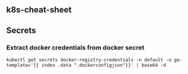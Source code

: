 k8s-cheat-sheet
---------------


## Secrets

### Extract docker credentials from docker secret

```
kubectl get secrets docker-registry-credentials -n default -o go-template='{{ index .data ".dockerconfigjson"}}' | base64 -d
```
